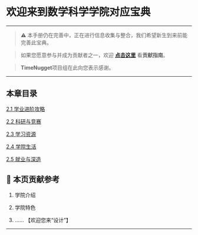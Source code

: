 # 欢迎来到数学科学学院对应宝典

---

> ⚠️ 本手册仍在完善中，正在进行信息收集与整合，我们希望新生到来前能完善此宝典。  

> 如果您愿意参与并成为贡献者之一，欢迎 **[点击这里](/CONTRIBUTING.md)** 看**贡献指南**。

> **TimeNugget**项目组在此向您表示感谢。

---

## 本章目录

[2.1 学业进阶攻略](/SurvivalManual/ujn/Second/2/one.md)

[2.2 科研与竞赛](/SurvivalManual/ujn/Second/2/two.md)

[2.3 学习资源](/SurvivalManual/ujn/Second/2/three.md)

[2.4 学院生活](/SurvivalManual/ujn/Second/2/four.md)

[2.5 就业与深造](/SurvivalManual/ujn/Second/2/five.md)

## 📌 本页贡献参考

1. 学院介绍  

2. 学院特色  

3. ……  【欢迎您来“设计”】

---
